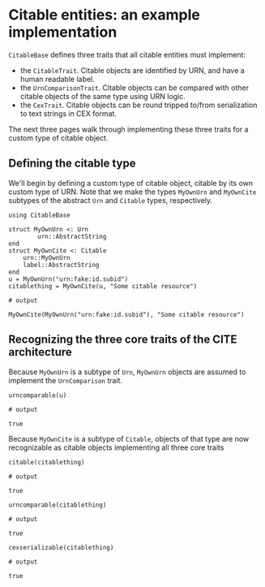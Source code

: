 # Citable entities: an example implementation

`CitableBase` defines three traits that all citable entities must implement:  

- the `CitableTrait`.  Citable objects are identified by URN, and have a human readable label.
- the `UrnComparisonTrait`.  Citable objects can be compared with other citable objects of the same type using URN logic.
- the `CexTrait`.  Citable objects can be round tripped to/from serialization to text strings in CEX format.


The next three pages walk through implementing these three traits for a custom type of citable object.


## Defining the citable type

We'll begin by defining a custom type of citable object, citable by its own custom type of URN.  Note that we make the types `MyOwnUrn` and `MyOwnCite` subtypes of the abstract `Urn` and `Citable` types, respectively.

```jldoctest citable
using CitableBase

struct MyOwnUrn <: Urn
        urn::AbstractString
end
struct MyOwnCite <: Citable
    urn::MyOwnUrn
    label::AbstractString
end
u = MyOwnUrn("urn:fake:id.subid")
citablething = MyOwnCite(u, "Some citable resource")

# output

MyOwnCite(MyOwnUrn("urn:fake:id.subid"), "Some citable resource")
```


## Recognizing the three core traits of the CITE architecture

Because `MyOwnUrn` is a subtype of `Urn`, `MyOwnUrn` objects are assumed to implement the `UrnComparison` trait.

```jldoctest citable
urncomparable(u)

# output

true
```

Because `MyOwnCite` is a subtype of `Citable`, objects of that type are now recognizable as citable objects implementing all three core traits

```jldoctest citable
citable(citablething)

# output

true
```



```jldoctest citable
urncomparable(citablething)

# output

true
```


```jldoctest citable
cexserializable(citablething)

# output

true
```